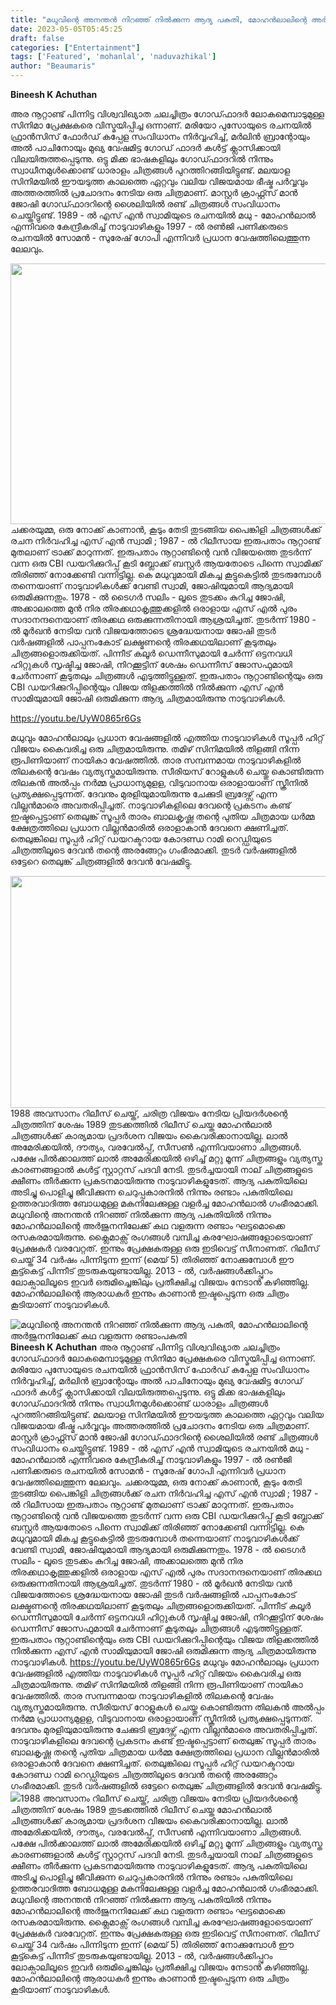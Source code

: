 ```yaml
---
title: "മധുവിന്റെ അനന്തൻ നിറഞ്ഞ് നിൽക്കുന്ന ആദ്യ പകുതി, മോഹൻലാലിന്റെ അർജുനനിലേക്ക് കഥ വളരുന്ന രണ്ടാംപകുതി"
date: 2023-05-05T05:45:25
draft: false
categories: ["Entertainment"]
tags: ['Featured', 'mohanlal', 'naduvazhikal']
author: "Beaumaris"
---
```


<strong>Bineesh K Achuthan </strong>

അര നൂറ്റാണ്ട് പിന്നിട്ട വിശ്വവിഖ്യാത ചലച്ചിത്രം ഗോഡ്ഫാദർ ലോകമെമ്പാടുമുള്ള സിനിമാ പ്രേക്ഷകരെ വിസ്മയിപ്പിച്ച ഒന്നാണ്. മരിയോ പുസോയുടെ രചനയിൽ ഫ്രാൻസിസ് ഫോർഡ് കപ്പേള സംവിധാനം നിർവ്വഹിച്ച്, മർലിൻ ബ്രാന്റോയും അൽ പാചിനോയും മുഖ്യ വേഷമിട്ട ഗോഡ് ഫാദർ കൾട്ട് ക്ലാസിക്കായി വിലയിരുത്തപ്പെടുന്നു. ഒട്ടു മിക്ക ഭാഷകളിലും ഗോഡ്ഫാദറിൽ നിന്നും സ്വാധീനമുൾക്കൊണ്ട് ധാരാളം ചിത്രങ്ങൾ പുറത്തിറങ്ങിയിട്ടുണ്ട്. മലയാള സിനിമയിൽ ഈയടുത്ത കാലത്തെ ഏറ്റവും വലിയ വിജയമായ ഭീഷ്മ പർവ്വവും അത്തരത്തിൽ പ്രചോദനം നേടിയ ഒരു ചിത്രമാണ്. മാസ്റ്റർ ക്രാഫ്റ്റ്സ് മാൻ ജോഷി ഗോഡ്ഫാദറിന്റെ ശൈലിയിൽ രണ്ട് ചിത്രങ്ങൾ സംവിധാനം ചെയ്തിട്ടുണ്ട്. 1989 - ൽ എസ് എൻ സ്വാമിയുടെ രചനയിൽ മധു - മോഹൻലാൽ എന്നിവരെ കേന്ദ്രീകരിച്ച് നാടുവാഴികളും 1997 - ൽ രൺജി പണിക്കരുടെ രചനയിൽ സോമൻ - സുരേഷ് ഗോപി എന്നിവർ പ്രധാന വേഷത്തിലെത്തുന്ന ലേലവും.

<img class="wp-image-394426 aligncenter" src="https://cdn.boolokam.com/articles/2023/05/download.jpg" alt="" width="557" height="417" />ചക്കരയുമ്മ, ഒരു നോക്ക് കാണാൻ, കൂടും തേടി തുടങ്ങിയ പൈങ്കിളി ചിത്രങ്ങൾക്ക് രചന നിർവഹിച്ച എസ് എൻ സ്വാമി ; 1987 - ൽ റിലീസായ ഇരുപതാം നൂറ്റാണ്ട് മുതലാണ് ട്രാക്ക് മാറുന്നത്. ഇരുപതാം നൂറ്റാണ്ടിന്റെ വൻ വിജയത്തെ തുടർന്ന് വന്ന ഒരു CBI ഡയറിക്കുറിപ്പ് കൂടി ബ്ലോക്ക് ബസ്റ്റർ ആയതോടെ പിന്നെ സ്വാമിക്ക് തിരിഞ്ഞ് നോക്കേണ്ടി വന്നിട്ടില്ല. കെ മധുവുമായി മികച്ച കൂട്ടുകെട്ടിൽ തുടരുമ്പോൾ തന്നെയാണ് നാടുവാഴികൾക്ക് വേണ്ടി സ്വാമി, ജോഷിയുമായി ആദ്യമായി ഒരുമിക്കുന്നതും. 1978 - ൽ ടൈഗർ സലിം - ലൂടെ തുടക്കം കുറിച്ച ജോഷി, അക്കാലത്തെ മുൻ നിര തിരക്കഥാകൃത്തുക്കളിൽ ഒരാളായ എസ് എൽ പുരം സദാനന്ദനെയാണ് തിരക്കഥ ഒരുക്കുന്നതിനായി ആശ്രയിച്ചത്. തുടർന്ന് 1980 - ൽ മൂർഖൻ നേടിയ വൻ വിജയത്തോടെ ശ്രദ്ധേയനായ ജോഷി തുടർ വർഷങ്ങളിൽ പാപ്പനംകോട് ലക്ഷ്മണന്റെ തിരക്കഥയിലാണ് കൂടുതലും ചിത്രങ്ങളൊരുക്കിയത്. പിന്നീട് കലൂർ ഡെന്നീസുമായി ചേർന്ന് ഒട്ടനവധി ഹിറ്റുകൾ സൃഷ്ടിച്ച ജോഷി, നിറക്കൂട്ടിന് ശേഷം ഡെന്നീസ് ജോസഫുമായി ചേർന്നാണ് കൂടുതലും ചിത്രങ്ങൾ എടുത്തിട്ടുള്ളത്. ഇരുപതാം നൂറ്റാണ്ടിന്റെയും ഒരു CBI ഡയറിക്കുറിപ്പിന്റെയും വിജയ തിളക്കത്തിൽ നിൽക്കുന്ന എസ് എൻ സാമിയുമായി ജോഷി ഒരുമിക്കുന്ന ആദ്യ ചിത്രമായിരുന്നു നാടുവാഴികൾ.

https://youtu.be/UyW0865r6Gs

മധുവും മോഹൻലാലും പ്രധാന വേഷങ്ങളിൽ എത്തിയ നാടുവാഴികൾ സൂപ്പർ ഹിറ്റ് വിജയം കൈവരിച്ച ഒരു ചിത്രമായിരുന്നു. തമിഴ് സിനിമയിൽ തിളങ്ങി നിന്ന രൂപിണിയാണ് നായികാ വേഷത്തിൽ. താര സമ്പന്നമായ നാടുവാഴികളിൽ തിലകന്റെ വേഷം വ്യത്യസ്തമായിരുന്നു. സീരിയസ് റോളുകൾ ചെയ്തു കൊണ്ടിരുന്ന തിലകൻ അൽപ്പം നർമ്മ പ്രാധാന്യമുളള, വിടുവാനായ ഒരാളായാണ് സ്ക്രീനിൽ പ്രത്യക്ഷപ്പെടുന്നത്. ദേവനും മുരളിയുമായിരുന്നു ചേക്കുടി ബ്രദേഴ്സ് എന്ന വില്ലൻമാരെ അവതരിപ്പിച്ചത്. നാടുവാഴികളിലെ ദേവന്റെ പ്രകടനം കണ്ട് ഇഷ്ടപ്പെട്ടാണ് തെലുങ്ക് സൂപ്പർ താരം ബാലകൃഷ്ണ തന്റെ പുതിയ ചിത്രമായ ധർമ്മ ക്ഷേത്രത്തിലെ പ്രധാന വില്ലൻമാരിൽ ഒരാളാകാൻ ദേവനെ ക്ഷണിച്ചത്. തെലുങ്കിലെ സൂപ്പർ ഹിറ്റ് ഡയറക്ടറായ കോദണ്ഡ റാമി റെഡ്ഡിയുടെ ചിത്രത്തിലൂടെ ദേവൻ തന്റെ അരങ്ങേറ്റം ഗംഭീരമാക്കി. തുടർ വർഷങ്ങളിൽ ഒട്ടേറെ തെലുങ്ക് ചിത്രങ്ങളിൽ ദേവൻ വേഷമിട്ടു.

<img class=" wp-image-394427 aligncenter" src="https://cdn.boolokam.com/articles/2023/05/ddqdqd.jpg" alt="" width="664" height="371" />1988 അവസാനം റിലീസ് ചെയ്ത്, ചരിത്ര വിജയം നേടിയ പ്രിയദർശന്റെ ചിത്രത്തിന് ശേഷം 1989 തുടക്കത്തിൽ റിലീസ് ചെയ്ത മോഹൻലാൽ ചിത്രങ്ങൾക്ക് കാര്യമായ പ്രദർശന വിജയം കൈവരിക്കാനായില്ല. ലാൽ അമേരിക്കയിൽ, ദൗത്യം, വരവേൽപ്പ്, സീസൺ എന്നിവയാണാ ചിത്രങ്ങൾ. പക്ഷേ പിൽക്കാലത്ത് ലാൽ അമേരിക്കയിൽ ഒഴിച്ച് മറ്റു മൂന്ന് ചിത്രങ്ങളും വ്യത്യസ്ത കാരണങ്ങളാൽ കൾട്ട് സ്റ്റാറ്റസ് പദവി നേടി. തുടർച്ചയായി നാല് ചിത്രങ്ങളുടെ ക്ഷീണം തീർക്കുന്ന പ്രകടനമായിരുന്നു നാടുവാഴികളുടേത്. ആദ്യ പകുതിയിലെ അടിച്ചു പൊളിച്ചു ജീവിക്കുന്ന ചെറുപ്പകാരനിൽ നിന്നും രണ്ടാം പകുതിയിലെ ഉത്തരവാദിത്ത ബോധമുള്ള മകനിലേക്കുള്ള വളർച്ച മോഹൻലാൽ ഗംഭീരമാക്കി. മധുവിന്റെ അനന്തൻ നിറഞ്ഞ് നിൽക്കുന്ന ആദ്യ പകുതിയിൽ നിന്നും മോഹൻലാലിന്റെ അർജുനനിലേക്ക് കഥ വളരുന്ന രണ്ടാം ഘട്ടമൊക്കെ രസകരമായിരുന്നു. ക്ലൈമാക്സ് രംഗങ്ങൾ വമ്പിച്ച കരഘോഷങ്ങളോടെയാണ് പ്രേക്ഷകർ വരവേറ്റത്. ഇന്നും പ്രേക്ഷകരുള്ള ഒരു ഇടിവെട്ട് സീനാണത്. റിലീസ് ചെയ്ത് 34 വർഷം പിന്നിടുന്ന ഇന്ന് (മെയ് 5) തിരിഞ്ഞ് നോക്കുമ്പോൾ ഈ കൂട്ട്കെട്ട് പിന്നീട് തുടരുകയുണ്ടായില്ല. 2013 - ൽ, വർഷങ്ങൾക്കിപ്പുറം ലോക്പാലിലൂടെ ഇവർ ഒരുമിച്ചെങ്കിലും പ്രതീക്ഷിച്ച വിജയം നേടാൻ കഴിഞ്ഞില്ല. മോഹൻലാലിന്റെ ആരാധകർ ഇന്നും കാണാൻ ഇഷ്ടപ്പെടുന്ന ഒരു ചിത്രം കൂടിയാണ് നാടുവാഴികൾ.


![മധുവിന്റെ അനന്തൻ നിറഞ്ഞ് നിൽക്കുന്ന ആദ്യ പകുതി, മോഹൻലാലിന്റെ അർജുനനിലേക്ക് കഥ വളരുന്ന രണ്ടാംപകുതി](https://cdn.boolokam.com/articles/2023/05/download.jpg)**Bineesh K Achuthan** അര നൂറ്റാണ്ട് പിന്നിട്ട വിശ്വവിഖ്യാത ചലച്ചിത്രം ഗോഡ്ഫാദർ ലോകമെമ്പാടുമുള്ള സിനിമാ പ്രേക്ഷകരെ വിസ്മയിപ്പിച്ച ഒന്നാണ്. മരിയോ പുസോയുടെ രചനയിൽ ഫ്രാൻസിസ് ഫോർഡ് കപ്പേള സംവിധാനം നിർവ്വഹിച്ച്, മർലിൻ ബ്രാന്റോയും അൽ പാചിനോയും മുഖ്യ വേഷമിട്ട ഗോഡ് ഫാദർ കൾട്ട് ക്ലാസിക്കായി വിലയിരുത്തപ്പെടുന്നു. ഒട്ടു മിക്ക ഭാഷകളിലും ഗോഡ്ഫാദറിൽ നിന്നും സ്വാധീനമുൾക്കൊണ്ട് ധാരാളം ചിത്രങ്ങൾ പുറത്തിറങ്ങിയിട്ടുണ്ട്. മലയാള സിനിമയിൽ ഈയടുത്ത കാലത്തെ ഏറ്റവും വലിയ വിജയമായ ഭീഷ്മ പർവ്വവും അത്തരത്തിൽ പ്രചോദനം നേടിയ ഒരു ചിത്രമാണ്. മാസ്റ്റർ ക്രാഫ്റ്റ്സ് മാൻ ജോഷി ഗോഡ്ഫാദറിന്റെ ശൈലിയിൽ രണ്ട് ചിത്രങ്ങൾ സംവിധാനം ചെയ്തിട്ടുണ്ട്. 1989 - ൽ എസ് എൻ സ്വാമിയുടെ രചനയിൽ മധു - മോഹൻലാൽ എന്നിവരെ കേന്ദ്രീകരിച്ച് നാടുവാഴികളും 1997 - ൽ രൺജി പണിക്കരുടെ രചനയിൽ സോമൻ - സുരേഷ് ഗോപി എന്നിവർ പ്രധാന വേഷത്തിലെത്തുന്ന ലേലവും. ചക്കരയുമ്മ, ഒരു നോക്ക് കാണാൻ, കൂടും തേടി തുടങ്ങിയ പൈങ്കിളി ചിത്രങ്ങൾക്ക് രചന നിർവഹിച്ച എസ് എൻ സ്വാമി ; 1987 - ൽ റിലീസായ ഇരുപതാം നൂറ്റാണ്ട് മുതലാണ് ട്രാക്ക് മാറുന്നത്. ഇരുപതാം നൂറ്റാണ്ടിന്റെ വൻ വിജയത്തെ തുടർന്ന് വന്ന ഒരു CBI ഡയറിക്കുറിപ്പ് കൂടി ബ്ലോക്ക് ബസ്റ്റർ ആയതോടെ പിന്നെ സ്വാമിക്ക് തിരിഞ്ഞ് നോക്കേണ്ടി വന്നിട്ടില്ല. കെ മധുവുമായി മികച്ച കൂട്ടുകെട്ടിൽ തുടരുമ്പോൾ തന്നെയാണ് നാടുവാഴികൾക്ക് വേണ്ടി സ്വാമി, ജോഷിയുമായി ആദ്യമായി ഒരുമിക്കുന്നതും. 1978 - ൽ ടൈഗർ സലിം - ലൂടെ തുടക്കം കുറിച്ച ജോഷി, അക്കാലത്തെ മുൻ നിര തിരക്കഥാകൃത്തുക്കളിൽ ഒരാളായ എസ് എൽ പുരം സദാനന്ദനെയാണ് തിരക്കഥ ഒരുക്കുന്നതിനായി ആശ്രയിച്ചത്. തുടർന്ന് 1980 - ൽ മൂർഖൻ നേടിയ വൻ വിജയത്തോടെ ശ്രദ്ധേയനായ ജോഷി തുടർ വർഷങ്ങളിൽ പാപ്പനംകോട് ലക്ഷ്മണന്റെ തിരക്കഥയിലാണ് കൂടുതലും ചിത്രങ്ങളൊരുക്കിയത്. പിന്നീട് കലൂർ ഡെന്നീസുമായി ചേർന്ന് ഒട്ടനവധി ഹിറ്റുകൾ സൃഷ്ടിച്ച ജോഷി, നിറക്കൂട്ടിന് ശേഷം ഡെന്നീസ് ജോസഫുമായി ചേർന്നാണ് കൂടുതലും ചിത്രങ്ങൾ എടുത്തിട്ടുള്ളത്. ഇരുപതാം നൂറ്റാണ്ടിന്റെയും ഒരു CBI ഡയറിക്കുറിപ്പിന്റെയും വിജയ തിളക്കത്തിൽ നിൽക്കുന്ന എസ് എൻ സാമിയുമായി ജോഷി ഒരുമിക്കുന്ന ആദ്യ ചിത്രമായിരുന്നു നാടുവാഴികൾ. https://youtu.be/UyW0865r6Gs മധുവും മോഹൻലാലും പ്രധാന വേഷങ്ങളിൽ എത്തിയ നാടുവാഴികൾ സൂപ്പർ ഹിറ്റ് വിജയം കൈവരിച്ച ഒരു ചിത്രമായിരുന്നു. തമിഴ് സിനിമയിൽ തിളങ്ങി നിന്ന രൂപിണിയാണ് നായികാ വേഷത്തിൽ. താര സമ്പന്നമായ നാടുവാഴികളിൽ തിലകന്റെ വേഷം വ്യത്യസ്തമായിരുന്നു. സീരിയസ് റോളുകൾ ചെയ്തു കൊണ്ടിരുന്ന തിലകൻ അൽപ്പം നർമ്മ പ്രാധാന്യമുളള, വിടുവാനായ ഒരാളായാണ് സ്ക്രീനിൽ പ്രത്യക്ഷപ്പെടുന്നത്. ദേവനും മുരളിയുമായിരുന്നു ചേക്കുടി ബ്രദേഴ്സ് എന്ന വില്ലൻമാരെ അവതരിപ്പിച്ചത്. നാടുവാഴികളിലെ ദേവന്റെ പ്രകടനം കണ്ട് ഇഷ്ടപ്പെട്ടാണ് തെലുങ്ക് സൂപ്പർ താരം ബാലകൃഷ്ണ തന്റെ പുതിയ ചിത്രമായ ധർമ്മ ക്ഷേത്രത്തിലെ പ്രധാന വില്ലൻമാരിൽ ഒരാളാകാൻ ദേവനെ ക്ഷണിച്ചത്. തെലുങ്കിലെ സൂപ്പർ ഹിറ്റ് ഡയറക്ടറായ കോദണ്ഡ റാമി റെഡ്ഡിയുടെ ചിത്രത്തിലൂടെ ദേവൻ തന്റെ അരങ്ങേറ്റം ഗംഭീരമാക്കി. തുടർ വർഷങ്ങളിൽ ഒട്ടേറെ തെലുങ്ക് ചിത്രങ്ങളിൽ ദേവൻ വേഷമിട്ടു. ![](https://cdn.boolokam.com/articles/2023/05/ddqdqd.jpg)1988 അവസാനം റിലീസ് ചെയ്ത്, ചരിത്ര വിജയം നേടിയ പ്രിയദർശന്റെ ചിത്രത്തിന് ശേഷം 1989 തുടക്കത്തിൽ റിലീസ് ചെയ്ത മോഹൻലാൽ ചിത്രങ്ങൾക്ക് കാര്യമായ പ്രദർശന വിജയം കൈവരിക്കാനായില്ല. ലാൽ അമേരിക്കയിൽ, ദൗത്യം, വരവേൽപ്പ്, സീസൺ എന്നിവയാണാ ചിത്രങ്ങൾ. പക്ഷേ പിൽക്കാലത്ത് ലാൽ അമേരിക്കയിൽ ഒഴിച്ച് മറ്റു മൂന്ന് ചിത്രങ്ങളും വ്യത്യസ്ത കാരണങ്ങളാൽ കൾട്ട് സ്റ്റാറ്റസ് പദവി നേടി. തുടർച്ചയായി നാല് ചിത്രങ്ങളുടെ ക്ഷീണം തീർക്കുന്ന പ്രകടനമായിരുന്നു നാടുവാഴികളുടേത്. ആദ്യ പകുതിയിലെ അടിച്ചു പൊളിച്ചു ജീവിക്കുന്ന ചെറുപ്പകാരനിൽ നിന്നും രണ്ടാം പകുതിയിലെ ഉത്തരവാദിത്ത ബോധമുള്ള മകനിലേക്കുള്ള വളർച്ച മോഹൻലാൽ ഗംഭീരമാക്കി. മധുവിന്റെ അനന്തൻ നിറഞ്ഞ് നിൽക്കുന്ന ആദ്യ പകുതിയിൽ നിന്നും മോഹൻലാലിന്റെ അർജുനനിലേക്ക് കഥ വളരുന്ന രണ്ടാം ഘട്ടമൊക്കെ രസകരമായിരുന്നു. ക്ലൈമാക്സ് രംഗങ്ങൾ വമ്പിച്ച കരഘോഷങ്ങളോടെയാണ് പ്രേക്ഷകർ വരവേറ്റത്. ഇന്നും പ്രേക്ഷകരുള്ള ഒരു ഇടിവെട്ട് സീനാണത്. റിലീസ് ചെയ്ത് 34 വർഷം പിന്നിടുന്ന ഇന്ന് (മെയ് 5) തിരിഞ്ഞ് നോക്കുമ്പോൾ ഈ കൂട്ട്കെട്ട് പിന്നീട് തുടരുകയുണ്ടായില്ല. 2013 - ൽ, വർഷങ്ങൾക്കിപ്പുറം ലോക്പാലിലൂടെ ഇവർ ഒരുമിച്ചെങ്കിലും പ്രതീക്ഷിച്ച വിജയം നേടാൻ കഴിഞ്ഞില്ല. മോഹൻലാലിന്റെ ആരാധകർ ഇന്നും കാണാൻ ഇഷ്ടപ്പെടുന്ന ഒരു ചിത്രം കൂടിയാണ് നാടുവാഴികൾ.

